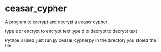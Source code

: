 # ceasar_cypher
A program to encrypt and decrypt a ceaser cypher

type e or encrypt to encrypt text
type d or decrypt to decrypt text

Python 3 used.
just run py ceasar_cypher.py in the directory you stored the file.
